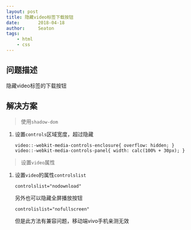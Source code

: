 ```yaml
---
layout: post
title: 隐藏video标签下载按钮
date:       2018-04-18
author:     Seaton
tags:
    - html
    - css
---
```


## 问题描述

隐藏video标签的下载按钮

## 解决方案

> 使用`shadow-dom`

1.	设置`controls`区域宽度，超过隐藏
	
		video::-webkit-media-controls-enclosure{ overflow: hidden; }
        video::-webkit-media-controls-panel{ width: calc(100% + 30px); }

> 设置`video`属性

1.	设置`video`的属性`controlslist`
	
		controlslist="nodownload"

	另外也可以隐藏全屏播放按钮

		controlislist="nofullscreen"

	但是此方法有兼容问题，移动端vivo手机亲测无效
	